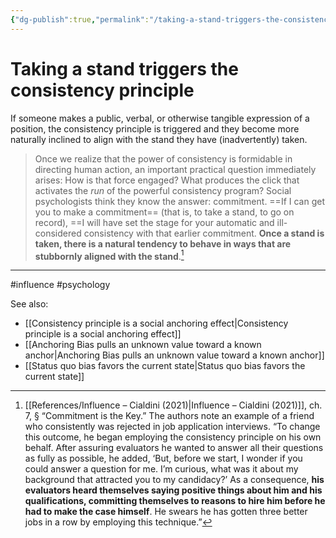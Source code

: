```yaml
---
{"dg-publish":true,"permalink":"/taking-a-stand-triggers-the-consistency-principle/"}
---
```



# Taking a stand triggers the consistency principle

If someone makes a public, verbal, or otherwise tangible expression of a position, the consistency principle is triggered and they become more naturally inclined to align with the stand they have (inadvertently) taken.

> Once we realize that the power of consistency is formidable in directing human action, an important practical question immediately arises: How is that force engaged? What produces the click that activates the *run* of the powerful consistency program? Social psychologists think they know the answer: commitment. ==If I can get you to make a commitment== (that is, to take a stand, to go on record), ==I will have set the stage for your automatic and ill-considered consistency with that earlier commitment. **Once a stand is taken, there is a natural tendency to behave in ways that are stubbornly aligned with the stand**.[^1]


---
#influence #psychology 

See also:
- [[Consistency principle is a social anchoring effect\|Consistency principle is a social anchoring effect]]
- [[Anchoring Bias pulls an unknown value toward a known anchor\|Anchoring Bias pulls an unknown value toward a known anchor]]
- [[Status quo bias favors the current state\|Status quo bias favors the current state]]

[^1]: [[References/Influence – Cialdini (2021)\|Influence – Cialdini (2021)]], ch. 7, § “Commitment is the Key.” The authors note an example of a friend who consistently was rejected in job application interviews. “To change this outcome, he began employing the consistency principle on his own behalf. After assuring evaluators he wanted to answer all their questions as fully as possible, he added, ‘But, before we start, I wonder if you could answer a question for me. I’m curious, what was it about my background that attracted you to my candidacy?’ As a consequence, **his evaluators heard themselves saying positive things about him and his qualifications, committing themselves to reasons to hire him before he had to make the case himself**. He swears he has gotten three better jobs in a row by employing this technique.”